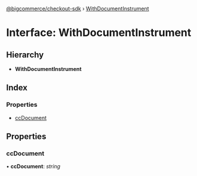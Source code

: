 [@bigcommerce/checkout-sdk](../README.md) › [WithDocumentInstrument](withdocumentinstrument.md)

# Interface: WithDocumentInstrument

## Hierarchy

* **WithDocumentInstrument**

## Index

### Properties

* [ccDocument](withdocumentinstrument.md#ccdocument)

## Properties

###  ccDocument

• **ccDocument**: *string*
